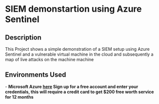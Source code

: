 <h1>SIEM demonstartion using Azure Sentinel</h1>


<h2>Description</h2>
This Project shows a simple demonstration of a SIEM setup using Azure Sentinel and a vulnerable virtual machine in the cloud and subsequently a map of live attacks on the machine machine
<br />

<h2>Environments Used </h2>
- <b>Microsoft Azure <a href="https://azure.microsoft.com/en-us/free/">here</a> </b>
<b>Sign up for a free account and enter your credentials, this will require a credit card to get $200 free worth service for 12 months </b>



<!--
 ```diff
- text in red
+ text in green
! text in orange
# text in gray
@@ text in purple (and bold)@@
```
--!>
